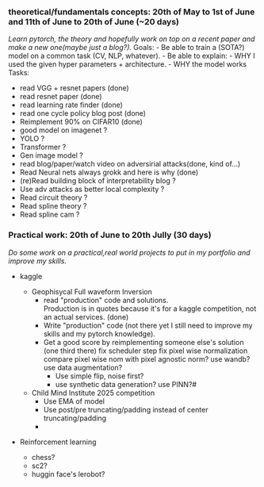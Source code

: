 ### theoretical/fundamentals concepts: 20th of May to 1st of June and 11th of June to 20th of June (~20 days)
*Learn pytorch, the theory and hopefully work on top on a recent paper and make a new one(maybe just a blog?).*
Goals:
    - Be able to train a (SOTA?) model on a common task (CV, NLP, whatever).
    - Be able to explain:
        - WHY I used the given hyper parameters + architecture.
        - WHY the model works 
Tasks:
- read VGG + resnet papers (done)
- read resnet paper (done)
- read learning rate finder (done)
- read one cycle policy blog post (done)
- Reimplement 90% on CIFAR10 (done)
- good model on imagenet ?
- YOLO ?
- Transformer ?
- Gen image model ?
- read blog/paper/watch video on adversirial attacks(done, kind of...)
- Read Neural nets always grokk and here is why (done)
- (re)Read building block of interpretability blog ?
- Use adv attacks as better local complexity ?
- Read circuit theory ?
- Read spline theory ?
- Read spline cam ?

### Practical work: 20th of June to 20th Jully (30 days)
*Do some work on a practical,real world projects to put in my portfolio and improve my skills.*
- kaggle  
    - Geophisycal Full waveform Inversion  
        - read "production" code and solutions.  
          Production is in quotes because it's for a kaggle competition, not an actual services.
          (done)
        - Write "production" code (not there yet I still need to improve my skills and my pytorch knowledge).
        - Get a good score by reimplementing someone else's solution (one third there)
         fix scheduler step
        fix pixel wise normalization
        compare pixel wise nom with pixel agnostic norm?
             use wandb?
        use data augmentation?
            - Use simple flip, noise first?
            - use synthetic data generation?
        use PINN?#
    - Child Mind Institute 2025 competition
        -  Use EMA of model
        -  Use post/pre truncating/padding instead of center truncating/padding
        -  
          
- Reinforcement learning
    - chess?
    - sc2?
    - huggin face's lerobot?
